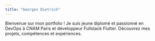 ```yaml
---
title: "Georges Dietrich"
---
```


Bienvenue sur mon portfolio ! Je suis jeune diplomé et  passionné en DevOps à CNAM Paris et développeur Fullstack Flutter. Découvrez mes projets, compétences et expériences.